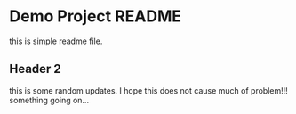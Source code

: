 # Demo Project README

this is simple readme file.

## Header 2
this is some random updates.
I hope this does not cause much of problem!!!
something going on...